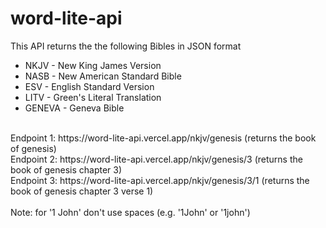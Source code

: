 # word-lite-api

This API returns the the following Bibles in JSON format
* NKJV - New King James Version
* NASB - New American Standard Bible
* ESV - English Standard Version
* LITV - Green's Literal Translation
* GENEVA - Geneva Bible

<br>
Endpoint 1: https://word-lite-api.vercel.app/nkjv/genesis (returns the book of genesis)
<br>
Endpoint 2: https://word-lite-api.vercel.app/nkjv/genesis/3 (returns the book of genesis chapter 3)
<br>
Endpoint 3: https://word-lite-api.vercel.app/nkjv/genesis/3/1 (returns the book of genesis chapter 3 verse 1)
<br>
<br>
Note: for '1 John' don't use spaces (e.g. '1John' or '1john')
